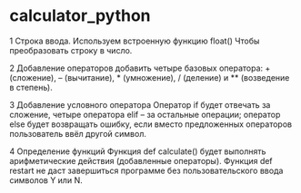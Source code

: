 # calculator_python

1 Строка ввода.
Используем встроенную функцию float()
Чтобы преобразовать строку в число.

2 Добавление операторов
добавить четыре базовых оператора: + (сложение), – (вычитание), * (умножение), / (деление) и ** (возведение в степень).

3 Добавление условного оператора
Оператор if будет отвечать за сложение, четыре оператора elif – за остальные операции; 
оператор else будет возвращать ошибку, если вместо предложенных операторов пользователь ввёл другой символ.

4 Определение функций
Функция def calculate() будет выполнять арифметические действия (добавленные операторы).
Функция def restart не даст завершиться программе без пользовательского ввода символов Y или N.
